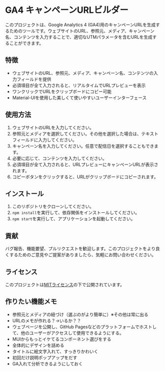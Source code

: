 # GA4 キャンペーンURLビルダー

このプロジェクトは、Google Analytics 4 (GA4)用のキャンペーンURLを生成するためのツールです。ウェブサイトのURL、参照元、メディア、キャンペーン名、コンテンツを入力することで、適切なUTMパラメータを含むURLを生成することができます。

## 特徴

- ウェブサイトのURL、参照元、メディア、キャンペーン名、コンテンツの入力フィールドを提供
- 必須項目が全て入力されると、リアルタイムでURLプレビューを表示
- ワンクリックでURLをクリップボードにコピー可能
- Material-UIを使用した美しくて使いやすいユーザーインターフェース

## 使用方法

1. ウェブサイトのURLを入力してください。
2. 参照元とメディアを選択してください。その他を選択した場合は、テキストフィールドに入力してください。
3. キャンペーン名を入力してください。任意で配信日を選択することもできます。
4. 必要に応じて、コンテンツを入力してください。
5. 必須項目が全て入力されると、URLプレビューにキャンペーンURLが表示されます。
6. コピーボタンをクリックすると、URLがクリップボードにコピーされます。

## インストール

1. このリポジトリをクローンしてください。
2. `npm install`を実行して、依存関係をインストールしてください。
3. `npm start`を実行して、アプリケーションを起動してください。

## 貢献

バグ報告、機能要望、プルリクエストを歓迎します。このプロジェクトをより良くするためのご意見やご提案がありましたら、気軽にお問い合わせください。

## ライセンス

このプロジェクトは[MITライセンス](LICENSE)の下で公開されています。


## 作りたい機能メモ
- 参照元とメディアの紐づけ（選ぶのがより簡単に）※その他は常に出る
- URLのメモが作れる？→いるか？？
- ウェブページを公開し、GitHub Pagesなどのプラットフォームでホストして、他のユーザーがアクセスして使用できるようにする。
- MUIからもっとイケてるコンポーネント選びをする
- 全体的にデザインを詰める
- タイトルに絵文字入れて、すっきりかわいく
- 初回だけ説明ポップアップをだす
- GA入れて分析できるようにしておく